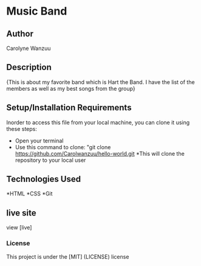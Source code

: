 # Music Band
## Author
Carolyne Wanzuu
## Description
{This is about my favorite band which is Hart the Band. I have the list of the members as well as my best songs from the group}
## Setup/Installation Requirements
Inorder to access this file from your local machine, you can clone it using these steps:
* Open your terminal
* Use this command to clone: "git clone https://github.com/Carolwanzuu/hello-world.git
*This will clone the repository to your local user

## Technologies Used
*HTML
*CSS
*Git
## live site
view [live]
### License
This project is under the [MIT] (LICENSE) license
